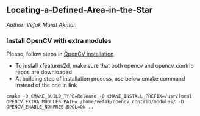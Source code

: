 ## Locating-a-Defined-Area-in-the-Star

 *Author: Vefak Murat Akman*

### Install OpenCV with extra modules

Please, follow steps in 	[OpenCV installation](https://docs.opencv.org/3.4/d7/d9f/tutorial_linux_install.html)

* To install xfeatures2d, make sure that both opencv and opencv_contrib repos are downloaded
* At building step of installation process, use below cmake command instead of the one in link

```shell
cmake -D CMAKE_BUILD_TYPE=Release -D CMAKE_INSTALL_PREFIX=/usr/local OPENCV_EXTRA_MODULES_PATH= /home/vefak/opencv_contrib/modules/ -D OPENCV_ENABLE_NONFREE:BOOL=ON ..
```